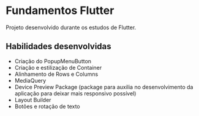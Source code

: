 # Fundamentos Flutter

Projeto desenvolvido durante os estudos de Flutter.

## Habilidades desenvolvidas

-  Criação do PopupMenuButton
-  Criação e estilização de Container
-  Alinhamento de Rows e Columns
-  MediaQuery
-  Device Preview Package (package para auxilia no desenvolvimento da aplicação para deixar mais responsivo possível)
-  Layout Builder
-  Botões e rotação de texto
